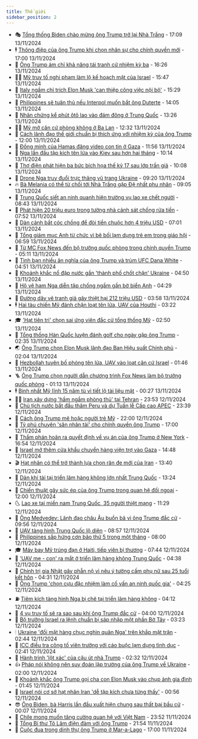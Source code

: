 ```yaml
---
title: Thế giới
sidebar_position: 2
---
```


<!-- vnexpress-the-gioi:START -->
- 🎭 [Tổng thống Biden chào mừng ông Trump trở lại Nhà Trắng](https://vnexpress.net/tong-thong-biden-chao-mung-ong-trump-tro-lai-nha-trang-4815763.html) - 17:09 13/11/2024
- 🕴 [Thông điệp của ông Trump khi chọn nhân sự cho chính quyền mới](https://vnexpress.net/thong-diep-cua-ong-trump-khi-chon-nhan-su-cho-chinh-quyen-moi-4815374.html) - 17:00 13/11/2024
- 🤭 [Ông Trump ám chỉ khả năng tái tranh cử nhiệm kỳ ba](https://vnexpress.net/ong-trump-am-chi-kha-nang-tai-tranh-cu-nhiem-ky-ba-4815760.html) - 16:26 13/11/2024
- 🧑‍💻 [Mỹ truy tố nghi phạm làm lộ kế hoạch mật của Israel](https://vnexpress.net/my-truy-to-nghi-pham-lam-lo-ke-hoach-mat-cua-israel-4815755.html) - 15:47 13/11/2024
- 🦏 [Italy ngầm chỉ trích Elon Musk &#39;can thiệp công việc nội bộ&#39;](https://vnexpress.net/italy-ngam-chi-trich-elon-musk-can-thiep-cong-viec-noi-bo-4815753.html) - 15:29 13/11/2024
- 🦒 [Philippines sẽ tuân thủ nếu Interpol muốn bắt ông Duterte](https://vnexpress.net/philippines-se-tuan-thu-neu-interpol-muon-bat-ong-duterte-4815695.html) - 14:05 13/11/2024
- 🌈 [Nhân chứng kể phút ôtô lao vào đám đông ở Trung Quốc](https://vnexpress.net/nhan-chung-ke-phut-oto-lao-vao-dam-dong-o-trung-quoc-4815740.html) - 13:26 13/11/2024
- 🧑‍🏫 [Mỹ mở căn cứ phòng không ở Ba Lan](https://vnexpress.net/my-mo-can-cu-phong-khong-o-ba-lan-4815728.html) - 12:32 13/11/2024
- 🐲 [Cách lãnh đạo thế giới chuẩn bị thích ứng với nhiệm kỳ của ông Trump](https://vnexpress.net/cach-lanh-dao-the-gioi-chuan-bi-thich-ung-voi-nhiem-ky-cua-ong-trump-4815387.html) - 12:00 13/11/2024
- 🦒 [Đồng minh của Hamas đăng video con tin ở Gaza](https://vnexpress.net/dong-minh-cua-hamas-dang-video-con-tin-o-gaza-4815731.html) - 11:56 13/11/2024
- 🐻 [Nga lần đầu tập kích tên lửa vào Kiev sau hơn hai tháng](https://vnexpress.net/nga-lan-dau-tap-kich-ten-lua-vao-kiev-sau-hon-hai-thang-4815684.html) - 10:14 13/11/2024
- 🚀 [Thợ điện phát hiện ba bức bích họa thế kỷ 17 sau lớp trần giả](https://vnexpress.net/tho-dien-phat-hien-ba-buc-bich-hoa-the-ky-17-sau-lop-tran-gia-4815619.html) - 10:08 13/11/2024
- 🥰 [Drone Nga truy đuổi trực thăng vũ trang Ukraine](https://vnexpress.net/drone-nga-truy-duoi-truc-thang-vu-trang-ukraine-4815627.html) - 09:20 13/11/2024
- 🔥 [Bà Melania có thể từ chối tới Nhà Trắng gặp Đệ nhất phu nhân](https://vnexpress.net/ba-melania-co-the-tu-choi-toi-nha-trang-gap-de-nhat-phu-nhan-4815625.html) - 09:05 13/11/2024
- 🥳 [Trung Quốc siết an ninh quanh hiện trường vụ lao xe chết người](https://vnexpress.net/trung-quoc-siet-an-ninh-quanh-hien-truong-vu-lao-xe-chet-nguoi-4815555.html) - 08:43 13/11/2024
- 💼 [Phát hiện 20 triệu euro trong tường nhà cảnh sát chống rửa tiền](https://vnexpress.net/phat-hien-20-trieu-euro-trong-tuong-nha-canh-sat-chong-rua-tien-4815458.html) - 07:52 13/11/2024
- 🤡 [Dàn cảnh bắt cóc chồng để đòi tiền chuộc hơn 4 triệu USD](https://vnexpress.net/dan-canh-bat-coc-chong-de-doi-tien-chuoc-hon-4-trieu-usd-4815474.html) - 07:01 13/11/2024
- 🌁 [Tổng giám mục Anh từ chức vì bê bối lạm dụng trẻ em trong giáo hội](https://vnexpress.net/tong-giam-muc-anh-tu-chuc-vi-be-boi-lam-dung-tre-em-trong-giao-hoi-4815505.html) - 06:59 13/11/2024
- 🤩 [Từ MC Fox News đến bộ trưởng quốc phòng trong chính quyền Trump](https://vnexpress.net/tu-mc-fox-news-den-bo-truong-quoc-phong-trong-chinh-quyen-trump-4815415.html) - 05:11 13/11/2024
- 🎉 [Tình bạn nhiều ân nghĩa của ông Trump và trùm UFC Dana White](https://vnexpress.net/tinh-ban-nhieu-an-nghia-cua-ong-trump-va-trum-ufc-dana-white-4814641.html) - 04:51 13/11/2024
- 🎉 [Khoảnh khắc nổ đập nước gần &#39;thành phố chốt chặn&#39; Ukraine](https://vnexpress.net/khoanh-khac-no-dap-nuoc-gan-thanh-pho-chot-chan-ukraine-4815481.html) - 04:50 13/11/2024
- 🌁 [Hộ vệ hạm Nga diễn tập chống ngầm gần bờ biển Anh](https://vnexpress.net/ho-ve-ham-nga-dien-tap-chong-ngam-gan-bo-bien-anh-4815526.html) - 04:29 13/11/2024
- 🌊 [Đường dây vẽ tranh giả gây thiệt hại 212 triệu USD](https://vnexpress.net/duong-day-ve-tranh-gia-gay-thiet-hai-212-trieu-usd-4815483.html) - 03:58 13/11/2024
- 🕴 [Hai tàu chiến Mỹ đánh chặn loạt tên lửa, UAV của Houthi](https://vnexpress.net/hai-tau-chien-my-danh-chan-loat-ten-lua-uav-cua-houthi-4815382.html) - 03:22 13/11/2024
- 🎓 [&#39;Hạt tiên tri&#39; chọn sai ứng viên đắc cử tổng thống Mỹ](https://vnexpress.net/hat-tien-tri-chon-sai-ung-vien-dac-cu-tong-thong-my-4815397.html) - 02:50 13/11/2024
- 🦩 [Tổng thống Hàn Quốc luyện đánh golf cho ngày gặp ông Trump](https://vnexpress.net/tong-thong-han-quoc-luyen-danh-golf-cho-ngay-gap-ong-trump-4815386.html) - 02:35 13/11/2024
- 🌏 [Ông Trump chọn Elon Musk lãnh đạo Ban Hiệu suất Chính phủ](https://vnexpress.net/ong-trump-chon-elon-musk-lanh-dao-ban-hieu-suat-chinh-phu-4815383.html) - 02:04 13/11/2024
- 🌋 [Hezbollah tuyên bố phóng tên lửa, UAV vào loạt căn cứ Israel](https://vnexpress.net/hezbollah-tuyen-bo-phong-ten-lua-uav-vao-loat-can-cu-israel-4815371.html) - 01:46 13/11/2024
- 🪜 [Ông Trump chọn người dẫn chương trình Fox News làm bộ trưởng quốc phòng](https://vnexpress.net/ong-trump-chon-nguoi-dan-chuong-trinh-fox-news-lam-bo-truong-quoc-phong-4815366.html) - 01:13 13/11/2024
- 🕴 [Binh nhất Mỹ lĩnh 15 năm tù vì tiết lộ tài liệu mật](https://vnexpress.net/binh-nhat-my-linh-15-nam-tu-vi-tiet-lo-tai-lieu-mat-4815369.html) - 00:27 13/11/2024
- 🧑‍🏫 [Iran xây dựng &#39;hầm ngầm phòng thủ&#39; tại Tehran](https://vnexpress.net/iran-xay-dung-ham-ngam-phong-thu-tai-tehran-4815353.html) - 23:53 12/11/2024
- 🌮 [Chủ tịch nước bắt đầu thăm Peru và dự Tuần lễ Cấp cao APEC](https://vnexpress.net/chu-tich-nuoc-bat-dau-tham-peru-va-du-tuan-le-cap-cao-apec-4815364.html) - 23:39 12/11/2024
- 🚦 [Cách ông Trump mê hoặc người trẻ Mỹ](https://vnexpress.net/cach-ong-trump-me-hoac-nguoi-tre-my-4814464.html) - 22:00 12/11/2024
- 💫 [Tỷ phú chuyên &#39;săn nhân tài&#39; cho chính quyền ông Trump](https://vnexpress.net/ty-phu-chuyen-san-nhan-tai-cho-chinh-quyen-ong-trump-4815011.html) - 17:00 12/11/2024
- 🤡 [Thẩm phán hoãn ra quyết định về vụ án của ông Trump ở New York](https://vnexpress.net/tham-phan-hoan-ra-quyet-dinh-ve-vu-an-cua-ong-trump-o-new-york-4815341.html) - 16:54 12/11/2024
- 🦣 [Israel mở thêm cửa khẩu chuyển hàng viện trợ vào Gaza](https://vnexpress.net/israel-mo-them-cua-khau-chuyen-hang-vien-tro-vao-gaza-4815321.html) - 14:48 12/11/2024
- 🎬 [Hạt nhân có thể trở thành lựa chọn răn đe mới của Iran](https://vnexpress.net/hat-nhan-co-the-tro-thanh-lua-chon-ran-de-moi-cua-iran-4802747.html) - 13:40 12/11/2024
- 🎉 [Dàn khí tài tại triển lãm hàng không lớn nhất Trung Quốc](https://vnexpress.net/dan-khi-tai-tai-trien-lam-hang-khong-lon-nhat-trung-quoc-4815087.html) - 13:24 12/11/2024
- 🎡 [Chiến thuật gây sức ép của ông Trump trong quan hệ đối ngoại](https://vnexpress.net/chien-thuat-gay-suc-ep-cua-ong-trump-trong-quan-he-doi-ngoai-4814466.html) - 12:00 12/11/2024
- 🌜 [Lao xe tại miền nam Trung Quốc, 35 người thiệt mạng](https://vnexpress.net/lao-xe-tai-mien-nam-trung-quoc-35-nguoi-thiet-mang-4815287.html) - 11:29 12/11/2024
- 🎡 [Ông Medvedev: Lãnh đạo châu Âu buồn bã vì ông Trump đắc cử](https://vnexpress.net/ong-medvedev-lanh-dao-chau-au-buon-ba-vi-ong-trump-dac-cu-4815206.html) - 09:56 12/11/2024
- 🤗 [UAV tàng hình Trung Quốc lộ diện](https://vnexpress.net/uav-tang-hinh-trung-quoc-lo-dien-4815201.html) - 08:57 12/11/2024
- 🦩 [Philippines sắp hứng cơn bão thứ 5 trong một tháng](https://vnexpress.net/philippines-sap-hung-con-bao-thu-5-trong-mot-thang-4815153.html) - 08:00 12/11/2024
- 🎓 [Máy bay Mỹ trúng đạn ở Haiti, tiếp viên bị thương](https://vnexpress.net/may-bay-my-trung-dan-o-haiti-tiep-vien-bi-thuong-4815026.html) - 07:44 12/11/2024
- 🌁 [&#39;UAV mẹ - con&#39; ra mắt ở triển lãm hàng không Trung Quốc](https://vnexpress.net/uav-me-con-ra-mat-o-trien-lam-hang-khong-trung-quoc-4815044.html) - 04:38 12/11/2024
- 🤩 [Chính trị gia Nhật gây phẫn nộ vì nêu ý tưởng cấm phụ nữ sau 25 tuổi kết hôn](https://vnexpress.net/chinh-tri-gia-nhat-gay-phan-no-vi-neu-y-tuong-cam-phu-nu-sau-25-tuoi-ket-hon-4814985.html) - 04:31 12/11/2024
- 👹 [Ông Trump &#39;chọn cựu đặc nhiệm làm cố vấn an ninh quốc gia&#39;](https://vnexpress.net/ong-trump-chon-cuu-dac-nhiem-lam-co-van-an-ninh-quoc-gia-4814998.html) - 04:25 12/11/2024
- ⛽️ [Tiêm kích tàng hình Nga bị chê tại triển lãm hàng không](https://vnexpress.net/tiem-kich-tang-hinh-nga-bi-che-tai-trien-lam-hang-khong-4815048.html) - 04:12 12/11/2024
- 🚀 [4 vụ truy tố sẽ ra sao sau khi ông Trump đắc cử](https://vnexpress.net/4-vu-truy-to-se-ra-sao-sau-khi-ong-trump-dac-cu-4813572.html) - 04:00 12/11/2024
- 🎡 [Bộ trưởng Israel ra lệnh chuẩn bị sáp nhập một phần Bờ Tây](https://vnexpress.net/bo-truong-israel-ra-lenh-chuan-bi-sap-nhap-mot-phan-bo-tay-4814945.html) - 03:23 12/11/2024
- 🕯 [Ukraine &#39;đối mặt hàng chục nghìn quân Nga&#39; trên khắp mặt trận](https://vnexpress.net/ukraine-doi-mat-hang-chuc-nghin-quan-nga-tren-khap-mat-tran-4814952.html) - 02:44 12/11/2024
- 🐻 [ICC điều tra công tố viên trưởng với cáo buộc lạm dụng tình dục](https://vnexpress.net/icc-dieu-tra-cong-to-vien-truong-voi-cao-buoc-lam-dung-tinh-duc-4814967.html) - 02:41 12/11/2024
- 🚦 [Hành trình &#39;lột xác&#39; của cậu út nhà Trump](https://vnexpress.net/hanh-trinh-lot-xac-cua-cau-ut-nha-trump-4814818.html) - 02:32 12/11/2024
- 👍 [Pháp nói không nên suy đoán lập trường của ông Trump về Ukraine](https://vnexpress.net/phap-noi-khong-nen-suy-doan-lap-truong-cua-ong-trump-ve-ukraine-4814933.html) - 02:00 12/11/2024
- 🚀 [Khoảnh khắc ông Trump gọi cha con Elon Musk vào chụp ảnh gia đình](https://vnexpress.net/khoanh-khac-ong-trump-goi-cha-con-elon-musk-vao-chup-anh-gia-dinh-4814941.html) - 01:45 12/11/2024
- 🌮 [Israel nói cơ sở hạt nhân Iran &#39;dễ tập kích chưa từng thấy&#39;](https://vnexpress.net/israel-noi-co-so-hat-nhan-iran-de-tap-kich-chua-tung-thay-4814932.html) - 00:56 12/11/2024
- 😎 [Ông Biden, bà Harris lần đầu xuất hiện chung sau thất bại bầu cử](https://vnexpress.net/ong-biden-ba-harris-lan-dau-xuat-hien-chung-sau-that-bai-bau-cu-4814922.html) - 00:07 12/11/2024
- 🐲 [Chile mong muốn tăng cường quan hệ với Việt Nam](https://vnexpress.net/chile-mong-muon-tang-cuong-quan-he-voi-viet-nam-4814923.html) - 23:52 11/11/2024
- 💫 [Tổng Bí thư Tô Lâm điện đàm với ông Trump](https://vnexpress.net/tong-bi-thu-to-lam-dien-dam-voi-ong-trump-4814911.html) - 21:54 11/11/2024
- 👀 [Cuộc đua trong dinh thự ông Trump ở Mar-a-Lago](https://vnexpress.net/cuoc-dua-trong-dinh-thu-ong-trump-o-mar-a-lago-4814743.html) - 17:00 11/11/2024<!-- vnexpress-the-gioi:END -->